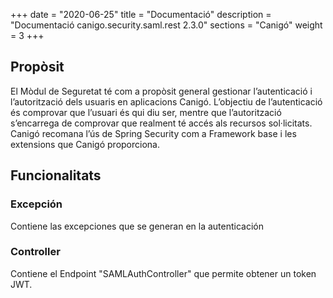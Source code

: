 +++
date        = "2020-06-25"
title       = "Documentació"
description = "Documentació canigo.security.saml.rest 2.3.0"
sections    = "Canigó"
weight      = 3
+++

## Propòsit

El Mòdul de Seguretat té com a propòsit general gestionar l’autenticació i l’autorització dels usuaris en aplicacions Canigó. L’objectiu de l’autenticació és comprovar que l’usuari és qui diu ser, mentre que l’autorització s’encarrega de comprovar que realment té accés als recursos sol·licitats. Canigó recomana l’ús de Spring Security com a Framework base i les extensions que Canigó proporciona.

## Funcionalitats

### Excepción

Contiene las excepciones que se generan en la autenticación

### Controller

Contiene el Endpoint "SAMLAuthController" que permite obtener un token JWT. 
